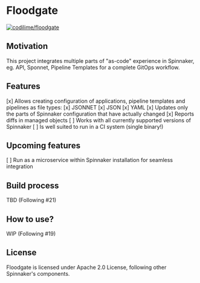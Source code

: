 # Floodgate

[![codilime/floodgate](https://circleci.com/gh/codilime/floodgate/tree/master.svg?style=svg)](https://app.circleci.com/pipelines/github/codilime/floodgate)

## Motivation

This project integrates multiple parts of "as-code" experience in Spinnaker, eg. API, Sponnet, Pipeline Templates for a complete GitOps workflow. 

## Features

[x] Allows creating configuration of applications, pipeline templates and pipelines as file types:
  [x] JSONNET
  [x] JSON
  [x] YAML
[x] Updates only the parts of Spinnaker configuration that have actually changed
[x] Reports diffs in managed objects 
[ ] Works with all currently supported versions of Spinnaker
[ ] Is well suited to run in a CI system (single binary!)

## Upcoming features

[ ] Run as a microservice within Spinnaker installation for seamless integration

## Build process

TBD (Following #21)

## How to use?

WIP (Following #19)

## License

Floodgate is licensed under Apache 2.0 License, following other Spinnaker's components.

